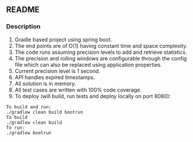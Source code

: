 ## README ##

### Description ###
1. Gradle based project using spring boot.
2. The end points are of O(1) having constant time and space complexity.
3. The code runs assuming precision levels to add and retrieve statistics.
4. The precision and rolling windows are configurable through the config file which can also be replaced using application properties.
5. Current precision level is 1 second.
6. API handles expired timestamps.
7. All solution is in memory.
8. All test cases are written with 100% code coverage.
9. To deploy (will build, run tests and deploy locally on port 8080):
```
To build and run:
./gradlew clean build bootrun
To build
./gradlew clean build 
To run:
./gradlew bootrun
```